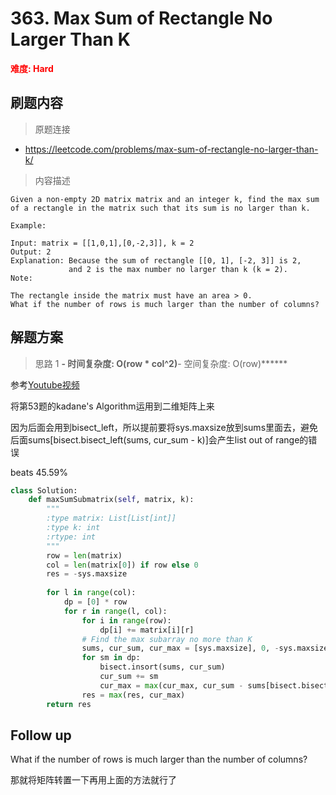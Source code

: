 # 363. Max Sum of Rectangle No Larger Than K

**<font color=red>难度: Hard</font>**

## 刷题内容

> 原题连接

* https://leetcode.com/problems/max-sum-of-rectangle-no-larger-than-k/

> 内容描述

```
Given a non-empty 2D matrix matrix and an integer k, find the max sum of a rectangle in the matrix such that its sum is no larger than k.

Example:

Input: matrix = [[1,0,1],[0,-2,3]], k = 2
Output: 2 
Explanation: Because the sum of rectangle [[0, 1], [-2, 3]] is 2,
             and 2 is the max number no larger than k (k = 2).
Note:

The rectangle inside the matrix must have an area > 0.
What if the number of rows is much larger than the number of columns?
```

## 解题方案

> 思路 1
******- 时间复杂度: O(row * col^2)******- 空间复杂度: O(row)******

参考[Youtube视频](https://www.youtube.com/watch?time_continue=812&v=yCQN096CwWM)

将第53题的kadane's Algorithm运用到二维矩阵上来


因为后面会用到bisect_left，所以提前要将sys.maxsize放到sums里面去，避免后面sums[bisect.bisect_left(sums, cur_sum - k)]会产生list out of range的错误

beats 45.59%

```python
class Solution:
    def maxSumSubmatrix(self, matrix, k):
        """
        :type matrix: List[List[int]]
        :type k: int
        :rtype: int
        """
        row = len(matrix)
        col = len(matrix[0]) if row else 0
        res = -sys.maxsize
        
        for l in range(col):
            dp = [0] * row
            for r in range(l, col):
                for i in range(row):
                    dp[i] += matrix[i][r]
                # Find the max subarray no more than K 
                sums, cur_sum, cur_max = [sys.maxsize], 0, -sys.maxsize 
                for sm in dp:
                    bisect.insort(sums, cur_sum)
                    cur_sum += sm
                    cur_max = max(cur_max, cur_sum - sums[bisect.bisect_left(sums, cur_sum - k)])
                res = max(res, cur_max)
        return res
```

## Follow up
What if the number of rows is much larger than the number of columns?

那就将矩阵转置一下再用上面的方法就行了

